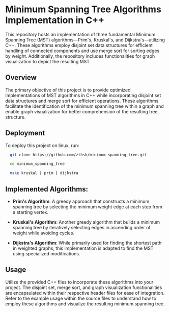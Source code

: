 
# Minimum Spanning Tree Algorithms Implementation in C++
This repository hosts an implementation of three fundamental Minimum Spanning Tree (MST) algorithms—Prim's, Kruskal's, and Dijkstra's—utilizing C++. These algorithms employ disjoint set data structures for efficient handling of connected components and use merge sort for sorting edges by weight. Additionally, the repository includes functionalities for graph visualization to depict the resulting MST.

## Overview
The primary objective of this project is to provide optimized implementations of MST algorithms in C++ while incorporating disjoint set data structures and merge sort for efficient operations. These algorithms facilitate the identification of the minimum spanning tree within a graph and enable graph visualization for better comprehension of the resulting tree structure.

## Deployment

To deploy this project on linux, run:

```bash
  git clone https://github.com/zthsk/minimum_spanning_tree.git

  cd minimum_spanning_tree

  make kruskal | prim | dijkstra
```

## Implemented Algorithms:

- **Prim's Algorithm**: A greedy approach that constructs a minimum spanning tree by selecting the minimum weight edge at each step from a starting vertex.

- **Kruskal's Algorithm**: Another greedy algorithm that builds a minimum spanning tree by iteratively selecting edges in ascending order of weight while avoiding cycles.

- **Dijkstra's Algorithm**: While primarily used for finding the shortest path in weighted graphs, this implementation is adapted to find the MST using specialized modifications.

## Usage

Utilize the provided C++ files to incorporate these algorithms into your project. The disjoint set, merge sort, and graph visualization functionalities are encapsulated within their respective header files for ease of integration. Refer to the example usage within the source files to understand how to employ these algorithms and visualize the resulting minimum spanning tree. 
